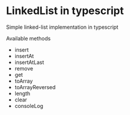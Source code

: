 # LinkedList in typescript
Simple linked-list implementation in typescript 

Available methods
* insert 
* insertAt
* insertAtLast
* remove
* get
* toArray
* toArrayReversed
* length
* clear
* consoleLog
